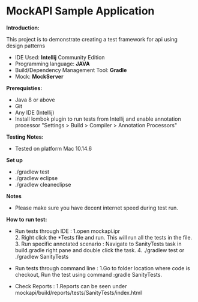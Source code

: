 MockAPI Sample Application
====================================

**Introduction:**

This project is to demonstrate creating a test framework for api using design patterns
  * IDE Used: **Intellij** Community Edition
  * Programming language: **JAVA**
  * Build/Dependency Management Tool: **Gradle**
  * Mock: **MockServer**

**Prerequisties:**

 * Java 8 or above
 * Git
 * Any IDE (Intellij)
 * Install lombok plugin to run tests from Intellij and enable annotation processor
 "Settings > Build > Compiler > Annotation Processors"


**Testing Notes:**

* Tested on platform Mac 10.14.6

**Set up**

* ./gradlew test
* ./gradlew eclipse
* ./gradlew cleaneclipse

**Notes**

* Please make sure you have decent internet speed during test run.

**How to run test:**

* Run tests through IDE :
       1.open mockapi.ipr  
       2. Right click the *Tests file and run. This will run all the tests in the file.
       3. Run specific annotated scenario : Navigate to SanityTests task in build.gradle right pane 
       and double click the task.
	   4. ./gradlew test or ./gradlew SanityTests

* Run tests through command line :
     1.Go to folder location where code is checkout, Run the test using command :gradle SanityTests.
     
* Check Reports :
     1.Reports can be seen under mockapi/build/reports/tests/SanityTests/index.html
